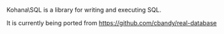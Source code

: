 
Kohana\SQL is a library for writing and executing SQL.

It is currently being ported from https://github.com/cbandy/real-database

